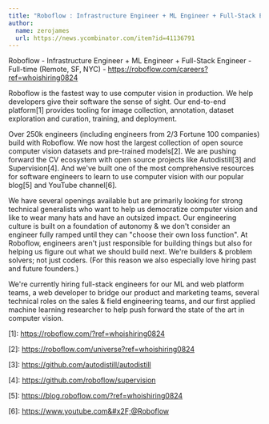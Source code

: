 ```yaml
---
title: "Roboflow : Infrastructure Engineer + ML Engineer + Full-Stack Engineer"
author:
  name: zerojames
  url: https://news.ycombinator.com/item?id=41136791
---
```

Roboflow - Infrastructure Engineer + ML Engineer + Full-Stack Engineer - Full-time (Remote, SF, NYC) - <a href="https:&#x2F;&#x2F;roboflow.com&#x2F;careers?ref=whoishiring0824">https:&#x2F;&#x2F;roboflow.com&#x2F;careers?ref=whoishiring0824</a>

Roboflow is the fastest way to use computer vision in production. We help developers give their software the sense of sight. Our end-to-end platform[1] provides tooling for image collection, annotation, dataset exploration and curation, training, and deployment.

Over 250k engineers (including engineers from 2&#x2F;3 Fortune 100 companies) build with Roboflow. We now host the largest collection of open source computer vision datasets and pre-trained models[2]. We are pushing forward the CV ecosystem with open source projects like Autodistill[3] and Supervision[4]. And we&#x27;ve built one of the most comprehensive resources for software engineers to learn to use computer vision with our popular blog[5] and YouTube channel[6].

We have several openings available but are primarily looking for strong technical generalists who want to help us democratize computer vision and like to wear many hats and have an outsized impact. Our engineering culture is built on a foundation of autonomy &amp; we don&#x27;t consider an engineer fully ramped until they can &quot;choose their own loss function&quot;. At Roboflow, engineers aren&#x27;t just responsible for building things but also for helping us figure out what we should build next. We&#x27;re builders &amp; problem solvers; not just coders. (For this reason we also especially love hiring past and future founders.)

We&#x27;re currently hiring full-stack engineers for our ML and web platform teams, a web developer to bridge our product and marketing teams, several technical roles on the sales &amp; field engineering teams, and our first applied machine learning researcher to help push forward the state of the art in computer vision.

[1]: <a href="https:&#x2F;&#x2F;roboflow.com&#x2F;?ref=whoishiring0824">https:&#x2F;&#x2F;roboflow.com&#x2F;?ref=whoishiring0824</a>

[2]: <a href="https:&#x2F;&#x2F;roboflow.com&#x2F;universe?ref=whoishiring0824">https:&#x2F;&#x2F;roboflow.com&#x2F;universe?ref=whoishiring0824</a>

[3]: <a href="https:&#x2F;&#x2F;github.com&#x2F;autodistill&#x2F;autodistill">https:&#x2F;&#x2F;github.com&#x2F;autodistill&#x2F;autodistill</a>

[4]: <a href="https:&#x2F;&#x2F;github.com&#x2F;roboflow&#x2F;supervision">https:&#x2F;&#x2F;github.com&#x2F;roboflow&#x2F;supervision</a>

[5]: <a href="https:&#x2F;&#x2F;blog.roboflow.com&#x2F;?ref=whoishiring0824">https:&#x2F;&#x2F;blog.roboflow.com&#x2F;?ref=whoishiring0824</a>

[6]: <a href="https:&#x2F;&#x2F;www.youtube.com&#x2F;@Roboflow" rel="nofollow">https:&#x2F;&#x2F;www.youtube.com&#x2F;@Roboflow</a>
